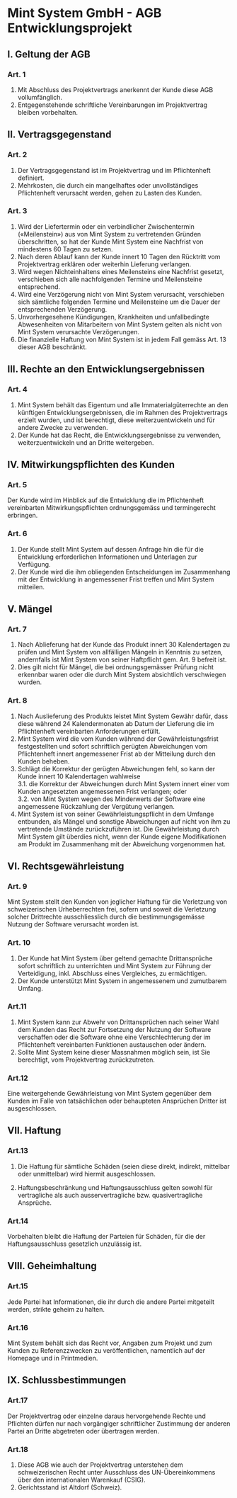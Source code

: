 Mint System GmbH - AGB Entwicklungsprojekt
=====================================

## I. Geltung der AGB  

### Art. 1

1. Mit Abschluss des Projektvertrags anerkennt der Kunde diese AGB vollumfänglich.
2. Entgegenstehende schriftliche Vereinbarungen im Projektvertrag bleiben vorbehalten.

## II. Vertragsgegenstand

### Art. 2

1. Der Vertragsgegenstand ist im Projektvertrag und im Pflichtenheft definiert.  
2. Mehrkosten, die durch ein mangelhaftes oder unvollständiges Pflichtenheft verursacht werden, gehen zu Lasten des Kunden.  

### Art. 3

1. Wird der Liefertermin oder ein verbindlicher Zwischentermin («Meilenstein») aus von Mint System zu vertretenden Gründen überschritten, so hat der Kunde Mint System eine Nachfrist von mindestens 60 Tagen zu setzen.
2. Nach deren Ablauf kann der Kunde innert 10 Tagen den Rücktritt vom Projektvertrag erklären oder weiterhin Lieferung verlangen.
3. Wird wegen Nichteinhaltens eines Meilensteins eine Nachfrist gesetzt, verschieben sich alle nachfolgenden Termine und Meilensteine entsprechend.
4. Wird eine Verzögerung nicht von Mint System verursacht, verschieben sich sämtliche folgenden Termine und Meilensteine um die Dauer der entsprechenden Verzögerung.
5. Unvorhergesehene Kündigungen, Krankheiten und unfallbedingte Abwesenheiten von Mitarbeitern von Mint System gelten als nicht von Mint System verursachte Verzögerungen.
6. Die finanzielle Haftung von Mint System ist in jedem Fall gemäss Art. 13 dieser AGB beschränkt.

## III. Rechte an den Entwicklungsergebnissen

### Art. 4

1. Mint System behält das Eigentum und alle Immaterialgüterrechte an den künftigen Entwicklungsergebnissen, die im Rahmen des Projektvertrags erzielt wurden, und ist berechtigt, diese weiterzuentwickeln und für andere Zwecke zu verwenden.
2. Der Kunde hat das Recht, die Entwicklungsergebnisse zu verwenden, weiterzuentwickeln und an Dritte weitergeben.

## IV. Mitwirkungspflichten des Kunden

### Art. 5  

Der Kunde wird im Hinblick auf die Entwicklung die im Pflichtenheft vereinbarten Mitwirkungspflichten ordnungsgemäss und termingerecht erbringen.

### Art. 6

1. Der Kunde stellt Mint System auf dessen Anfrage hin die für die Entwicklung erforderlichen Informationen und Unterlagen zur Verfügung.
2. Der Kunde wird die ihm obliegenden Entscheidungen im Zusammenhang mit der Entwicklung in angemessener Frist treffen und Mint System mitteilen.

## V. Mängel

### Art. 7

1. Nach Ablieferung hat der Kunde das Produkt innert 30 Kalendertagen zu prüfen und Mint System von allfälligen Mängeln in Kenntnis zu setzen, andernfalls ist Mint System von seiner Haftpflicht gem. Art. 9 befreit ist.
2. Dies gilt nicht für Mängel, die bei ordnungsgemässer Prüfung nicht erkennbar waren oder die durch Mint System absichtlich verschwiegen wurden.

### Art. 8

1. Nach Auslieferung des Produkts leistet Mint System Gewähr dafür, dass diese während 24 Kalendermonaten ab Datum der Lieferung die im Pflichtenheft vereinbarten Anforderungen erfüllt.
2. Mint System wird die vom Kunden während der Gewährleistungsfrist festgestellten und sofort schriftlich gerügten Abweichungen vom Pflichtenheft innert angemessener Frist ab der Mitteilung durch den Kunden beheben.
3. Schlägt die Korrektur der gerügten Abweichungen fehl, so kann der Kunde innert 10 Kalendertagen wahlweise  
3.1. die Korrektur der Abweichungen durch
Mint System innert einer vom Kunden angesetzten angemessenen Frist verlangen; oder  
3.2. von Mint System wegen des Minderwerts der Software eine angemessene Rückzahlung der Vergütung verlangen.
4. Mint System ist von seiner Gewährleistungspflicht in dem Umfange entbunden, als Mängel und sonstige Abweichungen auf nicht von ihm zu vertretende Umstände zurückzuführen ist. Die Gewährleistung durch Mint System gilt überdies nicht, wenn der Kunde eigene Modifikationen am Produkt im Zusammenhang mit der Abweichung vorgenommen hat.

## VI. Rechtsgewährleistung

### Art. 9

Mint System stellt den Kunden von jeglicher Haftung für die Verletzung von schweizerischen Urheberrechten frei, sofern und soweit die Verletzung solcher Drittrechte ausschliesslich durch die bestimmungsgemässe Nutzung der Software verursacht worden ist.

### Art. 10

1. Der Kunde hat Mint System über geltend gemachte Drittansprüche sofort schriftlich zu unterrichten und Mint System zur Führung der Verteidigung, inkl. Abschluss eines Vergleiches, zu ermächtigen.
2. Der Kunde unterstützt Mint System in angemessenem und zumutbarem Umfang.

### Art.11

1. Mint System kann zur Abwehr von Drittansprüchen nach seiner Wahl dem Kunden das Recht zur Fortsetzung der Nutzung der Software verschaffen oder die Software ohne eine Verschlechterung der im Pflichtenheft vereinbarten Funktionen austauschen oder ändern.
2. Sollte Mint System keine dieser Massnahmen möglich sein, ist Sie berechtigt, vom Projektvertrag zurückzutreten.

### Art.12

Eine weitergehende Gewährleistung von Mint System gegenüber dem Kunden im Falle von tatsächlichen oder behaupteten Ansprüchen Dritter ist ausgeschlossen.

## VII. Haftung

### Art.13

1. Die Haftung für sämtliche Schäden (seien diese direkt, indirekt, mittelbar oder unmittelbar) wird hiermit ausgeschlossen.

2. Haftungsbeschränkung und Haftungsausschluss gelten sowohl für vertragliche als auch ausservertragliche bzw. quasivertragliche Ansprüche.

### Art.14

Vorbehalten bleibt die Haftung der Parteien für Schäden, für die der Haftungsausschluss gesetzlich unzulässig ist.

## VIII. Geheimhaltung

### Art.15

Jede Partei hat Informationen, die ihr durch die andere Partei mitgeteilt werden, strikte geheim zu halten.

### Art.16

Mint System behält sich das Recht vor, Angaben zum Projekt und zum Kunden zu Referenzzwecken zu veröffentlichen, namentlich auf der Homepage und in Printmedien.

## IX. Schlussbestimmungen

### Art.17

Der Projektvertrag oder einzelne daraus hervorgehende Rechte und Pflichten dürfen nur nach vorgängiger schriftlicher Zustimmung der anderen Partei an Dritte abgetreten oder übertragen werden.

### Art.18

1. Diese AGB wie auch der Projektvertrag unterstehen dem schweizerischen Recht unter Ausschluss des UN-Übereinkommens über den internationalen Warenkauf (CSIG).
2. Gerichtsstand ist Altdorf (Schweiz).
